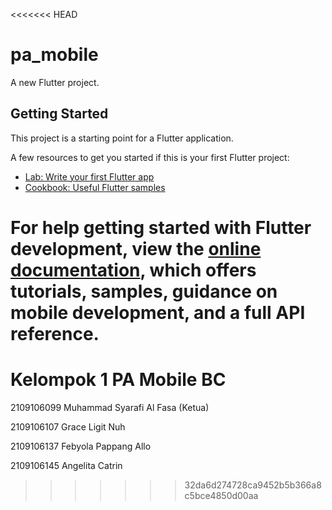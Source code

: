 <<<<<<< HEAD
# pa_mobile

A new Flutter project.

## Getting Started

This project is a starting point for a Flutter application.

A few resources to get you started if this is your first Flutter project:

- [Lab: Write your first Flutter app](https://docs.flutter.dev/get-started/codelab)
- [Cookbook: Useful Flutter samples](https://docs.flutter.dev/cookbook)

For help getting started with Flutter development, view the
[online documentation](https://docs.flutter.dev/), which offers tutorials,
samples, guidance on mobile development, and a full API reference.
=======
# Kelompok 1 PA Mobile BC
2109106099 Muhammad Syarafi Al Fasa (Ketua)

2109106107 Grace Ligit Nuh

2109106137 Febyola Pappang Allo

2109106145 Angelita Catrin
>>>>>>> 32da6d274728ca9452b5b366a8c5bce4850d00aa
